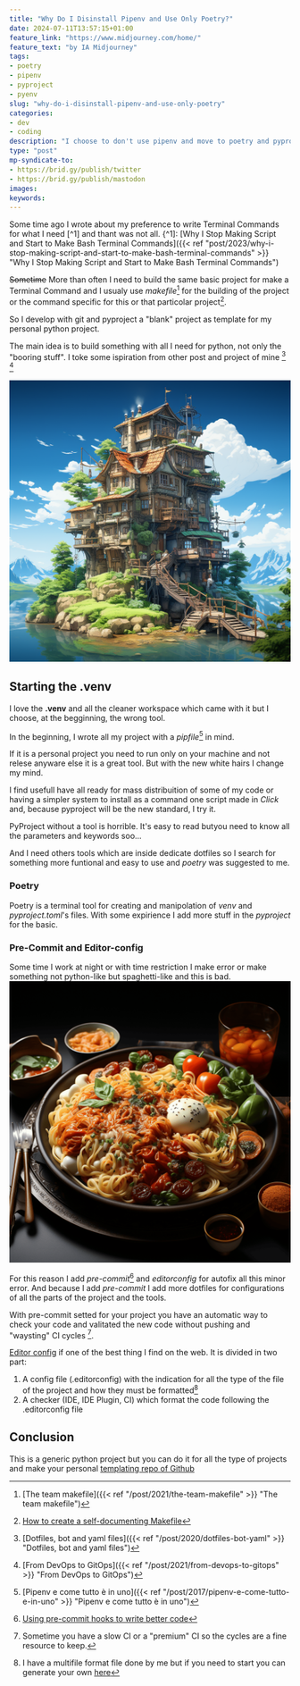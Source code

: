 ```yaml
---
title: "Why Do I Disinstall Pipenv and Use Only Poetry?"
date: 2024-07-11T13:57:15+01:00
feature_link: "https://www.midjourney.com/home/"
feature_text: "by IA Midjourney"
tags:
- poetry
- pipenv
- pyproject
- pyenv
slug: "why-do-i-disinstall-pipenv-and-use-only-poetry"
categories:
- dev
- coding
description: "I choose to don't use pipenv and move to poetry and pyproject and other stuff for dev with python"
type: "post"
mp-syndicate-to:
- https://brid.gy/publish/twitter
- https://brid.gy/publish/mastodon
images:
keywords:
---
```


Some time ago I wrote about my preference to write Terminal Commands for what I need [^1] and thant was not all.
{^1]: [Why I Stop Making Script and Start to Make Bash Terminal Commands]({{< ref "post/2023/why-i-stop-making-script-and-start-to-make-bash-terminal-commands" >}} "Why I Stop Making Script and Start to Make Bash Terminal Commands")

~~Sometime~~ More than often I need to build the same basic project for make a Terminal Command and I usualy use _makefile_[^2] for the building of the project or the command specific for this or that particolar project[^makefile].

[^2]: [The team makefile]({{< ref "/post/2021/the-team-makefile" >}} "The team makefile")
[^makefile]: [How to create a self-documenting Makefile](https://victoria.dev/blog/how-to-create-a-self-documenting-makefile/)

So I develop with git and pyproject a "blank" project as template for my personal python project.

The main idea is to build something with all I need for python, not only the "booring stuff".
I toke some ispiration from other post and project of mine [^dotfile] [^gitops]
[^gitops]: [From DevOps to GitOps]({{< ref "/post/2021/from-devops-to-gitops" >}} "From DevOps to GitOps")

[^dotfile]: [Dotfiles, bot and yaml files]({{< ref "/post/2020/dotfiles-bot-yaml" >}} "Dotfiles, bot and yaml files")

![VEnv](venv.png)

## Starting the .venv

I love the __.venv__ and all the cleaner workspace which came with it but I choose, at the begginning, the wrong tool.

In the beginning, I wrote all my project with a _pipfile_[^3] in mind.

[^3]: [Pipenv e come tutto è in uno]({{< ref "/post/2017/pipenv-e-come-tutto-e-in-uno" >}} "Pipenv e come tutto è in uno")

If it is a personal project you need to run only on your machine and not relese anyware else it is a great tool. But with the new white hairs I change my mind.

I find usefull have all ready for mass distribuition of some of my code or having a simpler system to install as a command one script made in _Click_ and, because pyproject will be the new standard, I try it.

PyProject without a tool is horrible. It's easy to read butyou need to know all the parameters and keywords soo...

And I need others tools which are inside dedicate dotfiles so I search for something more funtional and easy to use and _poetry_ was suggested to me.

### Poetry

Poetry is a terminal tool for creating and manipolation of _venv_ and _pyproject.toml_'s files.
With some expirience I add more stuff in the _pyproject_ for the basic.

### Pre-Commit and Editor-config

Some time I work at night or with time restriction I make error or make something not python-like but spaghetti-like and this is bad.
![Spaghetti code](spaghetti-code.png)

For this reason I add _pre-commit_[^pre-commit] and _editorconfig_ for autofix all this minor error. And because I add _pre-commit_ I add more dotfiles for configurations of all the parts of the project and the tools.

[^pre-commit]: [Using pre-commit hooks to write better code](https://praful932.dev/blog-2-pre-commit-hooks/)

With pre-commit setted for your project you have an automatic way to check your code and valitated the new code without pushing and "waysting" CI cycles [^waysting].

[^waysting]: Sometime you have a slow CI or a "premium" CI so the cycles are a fine resource to keep.


[Editor config](https://editorconfig.org/) if one of the best thing I find on the web. It is divided in two part:
1. A config file (.editorconfig) with the indication for all the type of the file of the project and how they must be formatted[^editorconfig]
2. A checker (IDE, IDE Plugin, CI) which format the code following the .editorconfig file

[^editorconfig]:I have a multifile format file done by me but if you need to start you can generate your own [here](https://editorconfig.timseverien.com/) 

## Conclusion

This is a generic python project but you can do it for all the type of projects and make your personal [templating repo of Github](https://docs.github.com/en/repositories/creating-and-managing-repositories/creating-a-template-repository)
